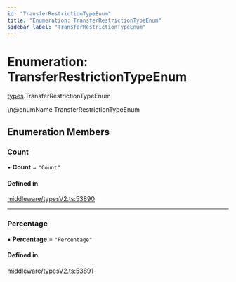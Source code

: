 ```yaml
---
id: "TransferRestrictionTypeEnum"
title: "Enumeration: TransferRestrictionTypeEnum"
sidebar_label: "TransferRestrictionTypeEnum"
---
```


# Enumeration: TransferRestrictionTypeEnum

[types](../../../modules/Types/Types.md).TransferRestrictionTypeEnum

\n@enumName TransferRestrictionTypeEnum

## Enumeration Members

### Count

• **Count** = ``"Count"``

#### Defined in

[middleware/typesV2.ts:53890](https://github.com/PolymeshAssociation/polymesh-sdk/blob/15be87e8/src/middleware/typesV2.ts#L53890)

___

### Percentage

• **Percentage** = ``"Percentage"``

#### Defined in

[middleware/typesV2.ts:53891](https://github.com/PolymeshAssociation/polymesh-sdk/blob/15be87e8/src/middleware/typesV2.ts#L53891)
